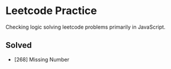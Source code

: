 # Leetcode Practice
 Checking logic solving leetcode problems primarily in JavaScript.

 ## Solved
 - [268] Missing Number
